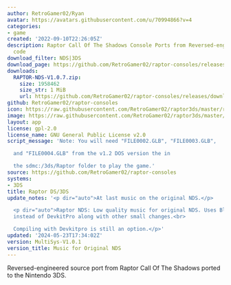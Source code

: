 ```yaml
---
author: RetroGamer02/Ryan
avatar: https://avatars.githubusercontent.com/u/70994866?v=4
categories:
- game
created: '2022-09-10T22:26:05Z'
description: Raptor Call Of The Shadows Console Ports from Reversed-engineered source
  code
download_filter: NDS|3DS
download_page: https://github.com/RetroGamer02/raptor-consoles/releases
downloads:
  RAPTOR-NDS-V1.0.7.zip:
    size: 1958462
    size_str: 1 MiB
    url: https://github.com/RetroGamer02/raptor-consoles/releases/download/MultiSys-V1.0.1/RAPTOR-NDS-V1.0.7.zip
github: RetroGamer02/raptor-consoles
icon: https://raw.githubusercontent.com/RetroGamer02/raptor3ds/master/rapicon.png
image: https://raw.githubusercontent.com/RetroGamer02/raptor3ds/master/RapBanner.png
layout: app
license: gpl-2.0
license_name: GNU General Public License v2.0
script_message: 'Note: You will need "FILE0002.GLB", "FILE0003.GLB",

  and "FILE0004.GLB" from the v1.2 DOS version the in

  the sdmc:/3ds/Raptor folder to play the game.'
source: https://github.com/RetroGamer02/raptor-consoles
systems:
- 3DS
title: Raptor DS/3DS
update_notes: '<p dir="auto">At last music on the original NDS.</p>

  <p dir="auto">Raptor NDS: Low quality music for original NDS. Uses BlocksDS now
  instead of DevkitPro along with other small changes.<br>

  Compiling with Devkitpro is still an option.</p>'
updated: '2024-05-23T17:34:02Z'
version: MultiSys-V1.0.1
version_title: Music for Original NDS
---
```

Reversed-engineered source port from Raptor Call Of The Shadows ported to the Nintendo 3DS.